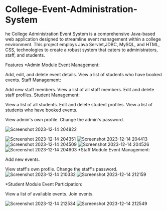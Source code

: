 # College-Event-Administration-System
he College Administration Event System is a comprehensive Java-based web application designed to streamline event management within a college environment. This project employs Java Servlet,JDBC, MySQL, and HTML, CSS, technologies to create a robust system that caters to administrators, staff, and students.

Features
*Admin Module
Event Management:

Add, edit, and delete event details.
View a list of students who have booked events.
Staff Management:

Add new staff members.
View a list of all staff members.
Edit and delete staff profiles.
Student Management:

View a list of all students.
Edit and delete student profiles.
View a list of students who have booked events.


View admin's own profile.
Change the admin's password.

![Screenshot 2023-12-14 204822](https://github.com/kanaklata-Lakkawar/College-Event-Administration-System/assets/114863229/8741440d-97f6-4dc2-9484-42708c1d62d2)

![Screenshot 2023-12-14 204351](https://github.com/kanaklata-Lakkawar/College-Event-Administration-System/assets/114863229/0fb8dded-1f5f-4782-b6dc-c42c210ebfe7)
![Screenshot 2023-12-14 204413](https://github.com/kanaklata-Lakkawar/College-Event-Administration-System/assets/114863229/01b56505-63ed-4e20-8251-18ac63eb61c0)
![Screenshot 2023-12-14 204509](https://github.com/kanaklata-Lakkawar/College-Event-Administration-System/assets/114863229/5cf404c0-60dd-4965-a624-ebcd2ccff6c9)
![Screenshot 2023-12-14 204526](https://github.com/kanaklata-Lakkawar/College-Event-Administration-System/assets/114863229/ad11c577-cbbb-4c84-92d5-6e5b707ffa45)
![Screenshot 2023-12-14 204603](https://github.com/kanaklata-Lakkawar/College-Event-Administration-System/assets/114863229/52809e05-6e09-4c63-a034-5f91b16b3969)
*Staff Module
Event Management:

Add new events.


View staff's own profile.
Change the staff's password.
![Screenshot 2023-12-14 210332](https://github.com/kanaklata-Lakkawar/College-Event-Administration-System/assets/114863229/4174da64-d231-4a0c-ab7b-f557ad11a042)
![Screenshot 2023-12-14 212159](https://github.com/kanaklata-Lakkawar/College-Event-Administration-System/assets/114863229/a1c8bb8a-c9e9-44ae-be4e-d256eb0202c5)

*Student Module
Event Participation:

View a list of available events.
Join events.


![Screenshot 2023-12-14 212534](https://github.com/kanaklata-Lakkawar/College-Event-Administration-System/assets/114863229/1c07b431-dea1-4204-851a-b3c80a1482c3)
![Screenshot 2023-12-14 212549](https://github.com/kanaklata-Lakkawar/College-Event-Administration-System/assets/114863229/03f244da-ca14-4fed-917f-7132d59fef0a)


